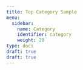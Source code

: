 ```yaml
---
title: Top Category Sample
menu:
  sidebar:
    name: Category
    identifier: category
    weight: 20
type: docs 
draft: true  
draft: true 
---
```

